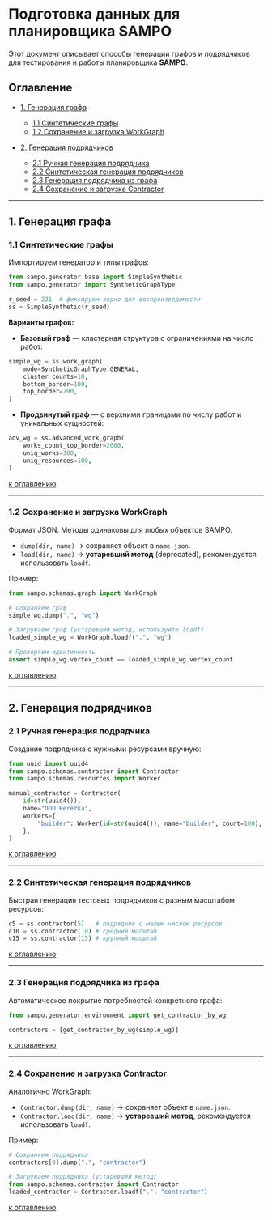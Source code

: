 # Подготовка данных для планировщика SAMPO

Этот документ описывает способы генерации графов и подрядчиков для тестирования и работы планировщика **SAMPO**.

## Оглавление

* [1. Генерация графа](#1-генерация-графа)

  * [1.1 Синтетические графы](#11-синтетические-графы)
  * [1.2 Сохранение и загрузка WorkGraph](#12-сохранение-и-загрузка-workgraph)
* [2. Генерация подрядчиков](#2-генерация-подрядчиков)

  * [2.1 Ручная генерация подрядчика](#21-ручная-генерация-подрядчика)
  * [2.2 Синтетическая генерация подрядчиков](#22-синтетическая-генерация-подрядчиков)
  * [2.3 Генерация подрядчика из графа](#23-генерация-подрядчика-из-графа)
  * [2.4 Сохранение и загрузка Contractor](#24-сохранение-и-загрузка-contractor)

---

## 1. Генерация графа

### 1.1 Синтетические графы

Импортируем генератор и типы графов:

```python
from sampo.generator.base import SimpleSynthetic
from sampo.generator import SyntheticGraphType

r_seed = 231  # фиксируем зерно для воспроизводимости
ss = SimpleSynthetic(r_seed)
```

**Варианты графов:**

* **Базовый граф** — кластерная структура с ограничениями на число работ:

```python
simple_wg = ss.work_graph(
    mode=SyntheticGraphType.GENERAL,
    cluster_counts=10,
    bottom_border=100,
    top_border=200,
)
```

* **Продвинутый граф** — с верхними границами по числу работ и уникальных сущностей:

```python
adv_wg = ss.advanced_work_graph(
    works_count_top_border=2000,
    uniq_works=300,
    uniq_resources=100,
)
```

[к оглавлению](#оглавление)

---

### 1.2 Сохранение и загрузка WorkGraph

Формат JSON. Методы одинаковы для любых объектов SAMPO.

* `dump(dir, name)` → сохраняет объект в `name.json`.
* `load(dir, name)` → **устаревший метод** (deprecated), рекомендуется использовать `loadf`.

Пример:

```python
from sampo.schemas.graph import WorkGraph

# Сохраняем граф
simple_wg.dump(".", "wg")

# Загружаем граф (устаревший метод, используйте loadf)
loaded_simple_wg = WorkGraph.loadf(".", "wg")

# Проверяем идентичность
assert simple_wg.vertex_count == loaded_simple_wg.vertex_count
```

[к оглавлению](#оглавление)

---

## 2. Генерация подрядчиков

### 2.1 Ручная генерация подрядчика

Создание подрядчика с нужными ресурсами вручную:

```python
from uuid import uuid4
from sampo.schemas.contractor import Contractor
from sampo.schemas.resources import Worker

manual_contractor = Contractor(
    id=str(uuid4()),
    name="OOO Berezka",
    workers={
        "builder": Worker(id=str(uuid4()), name="builder", count=100),  # 100 строителей
    },
)
```

[к оглавлению](#оглавление)

---

### 2.2 Синтетическая генерация подрядчиков

Быстрая генерация тестовых подрядчиков с разным масштабом ресурсов:

```python
c5 = ss.contractor(5)   # подрядчик с малым числом ресурсов
c10 = ss.contractor(10) # средний масштаб
c15 = ss.contractor(15) # крупный масштаб
```

[к оглавлению](#оглавление)

---

### 2.3 Генерация подрядчика из графа

Автоматическое покрытие потребностей конкретного графа:

```python
from sampo.generator.environment import get_contractor_by_wg

contractors = [get_contractor_by_wg(simple_wg)]
```

[к оглавлению](#оглавление)

---

### 2.4 Сохранение и загрузка Contractor

Аналогично WorkGraph:

* `Contractor.dump(dir, name)` → сохраняет объект в `name.json`.
* `Contractor.load(dir, name)` → **устаревший метод**, рекомендуется использовать `loadf`.

Пример:

```python
# Сохраняем подрядчика
contractors[0].dump(".", "contractor")

# Загружаем подрядчика (устаревший метод)
from sampo.schemas.contractor import Contractor
loaded_contractor = Contractor.loadf(".", "contractor")
```

[к оглавлению](#оглавление)
